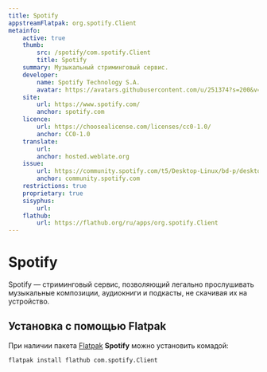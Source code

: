```yaml
---
title: Spotify
appstreamFlatpak: org.spotify.Client
metainfo:
    active: true
    thumb:
        src: /spotify/com.spotify.Client
        title: Spotify
    summary: Музыкальный стриминговый сервис.
    developer: 
        name: Spotify Technology S.A.
        avatar: https://avatars.githubusercontent.com/u/251374?s=200&v=4
    site:
        url: https://www.spotify.com/
        anchor: spotify.com
    licence:
        url: https://choosealicense.com/licenses/cc0-1.0/
        anchor: CC0-1.0
    translate:
        url: 
        anchor: hosted.weblate.org
    issue: 
        url: https://community.spotify.com/t5/Desktop-Linux/bd-p/desktop_linux
        anchor: community.spotify.com
    restrictions: true
    proprietary: true
    sisyphus:
        url: 
    flathub:
        url: https://flathub.org/ru/apps/org.spotify.Client
---
```




# Spotify

Spotify — стриминговый сервис, позволяющий легально прослушивать музыкальные композиции, аудиокниги и подкасты, не скачивая их на устройство.

## Установка с помощью Flatpak

При наличии пакета [Flatpak](/flatpak) **Spotify** можно установить комадой:

```shell[flatpak]
flatpak install flathub com.spotify.Client
```
<!--@include: ./parts/install/software-flatpak.md-->